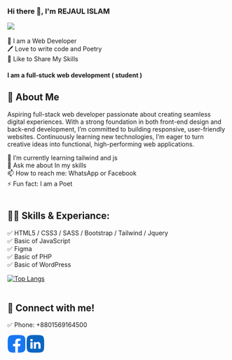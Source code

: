 ### Hi there 👋, I'm REJAUL ISLAM

 <a href="https://facebook.com/mrreja.me">
<img src="https://www.linkedin.com/in/rejaul-islam-00165a317/overlay/background-image/" />
</a>

👑 I am a Web Developer <br> 
🖊️ Love to write code and Poetry <br> 
🎤 Like to Share My Skills </p> 

#### I am a full-stuck web development ( student )

## 🚀 About Me <br> 
Aspiring full-stack web developer passionate about creating seamless digital experiences. With a strong foundation in both front-end design and back-end development, I’m committed to building responsive, user-friendly websites. Continuously learning new technologies, I’m eager to turn creative ideas into functional, high-performing web applications.


  🌱 I’m currently learning tailwind and js <br>
  💬 Ask me about In my skills <br>
  📫 How to reach me: WhatsApp or Facebook <br>
  ⚡ Fun fact: I am a Poet <br> <br>

## 👨‍💻 Skills & Experiance: 
✅ HTML5 / CSS3 / SASS / Bootstrap / Tailwind / Jquery <br>
✅ Basic of JavaScript <br>
✅ Figma <br>
✅ Basic of PHP <br> 
✅ Basic of WordPress <br> 
 
[![Top Langs](https://github-readme-stats.vercel.app/api/top-langs/?username=rejaul48)](https://github.com/anuraghazra/github-readme-stats) <br> <br>

## 🤝 Connect with me! <br>
✅ Phone: +8801569164500 <p>
[<img src='https://github.com/shovoalways/shovoalways/blob/main/img/facebook.png?raw=true' alt='facebook' height='40'>](https://www.facebook.com/mrreja.me) [<img src='https://github.com/shovoalways/shovoalways/blob/main/img/linkedin.png?raw=true' alt='linkedin' height='40'>](https://www.linkedin.com/in/rejaul-islam-00165a317/) 

